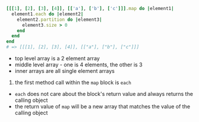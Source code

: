 ```ruby
[[[1], [2], [3], [4]], [['a'], ['b'], ['c']]].map do |element1|
  element1.each do |element2|
    element2.partition do |element3|
      element3.size > 0
    end
  end
end
# => [[[1], [2], [3], [4]], [["a"], ["b"], ["c"]]]
```
- top level array is a 2 element array
- middle level array - one is 4 elements, the other is 3
- inner arrays are all single element arrays

1. the first method call within the `map` block is `each`
- `each` does not care about the block's return value and always returns the calling object
- the return value of `map` will be a new array that matches the value of the calling object
